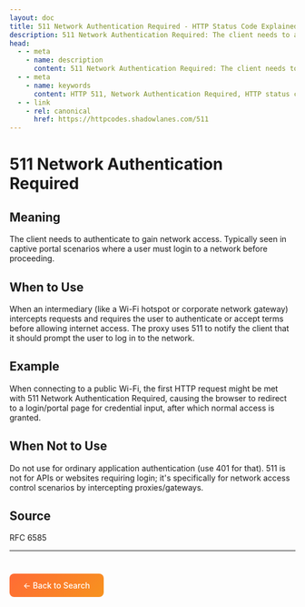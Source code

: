 ```yaml
---
layout: doc
title: 511 Network Authentication Required - HTTP Status Code Explained
description: 511 Network Authentication Required: The client needs to authenticate to gain network access. Typically seen in captive portal scenarios where a user must login to a network bef...
head:
  - - meta
    - name: description
      content: 511 Network Authentication Required: The client needs to authenticate to gain network access. Typically seen in captive portal scenarios where a user must login to a network bef...
  - - meta
    - name: keywords
      content: HTTP 511, Network Authentication Required, HTTP status code, REST API, web development
  - - link
    - rel: canonical
      href: https://httpcodes.shadowlanes.com/511
---
```


<script setup>
const structuredData = {
  "@context": "https://schema.org",
  "@type": "TechArticle",
  "headline": "511 Network Authentication Required - HTTP Status Code",
  "description": "The client needs to authenticate to gain network access. Typically seen in captive portal scenarios where a user must login to a network before proceeding.",
  "url": "https://httpcodes.shadowlanes.com/511",
  "keywords": "HTTP 511, Network Authentication Required, HTTP status code",
  "articleBody": "The client needs to authenticate to gain network access. Typically seen in captive portal scenarios where a user must login to a network before proceeding. When an intermediary (like a Wi-Fi hotspot or corporate network gateway) intercepts requests and requires the user to authenticate or accept terms before allowing internet access. The proxy uses 511 to notify the client that it should prompt the user to log in to the network.",
  "publisher": {
    "@type": "Organization",
    "name": "HTTP Codes Explainer"
  }
}
</script>

<script type="application/ld+json" v-html="JSON.stringify(structuredData)"></script>

# 511 Network Authentication Required

## Meaning

The client needs to authenticate to gain network access. Typically seen in captive portal scenarios where a user must login to a network before proceeding.

## When to Use

When an intermediary (like a Wi-Fi hotspot or corporate network gateway) intercepts requests and requires the user to authenticate or accept terms before allowing internet access. The proxy uses 511 to notify the client that it should prompt the user to log in to the network.

## Example

When connecting to a public Wi-Fi, the first HTTP request might be met with 511 Network Authentication Required, causing the browser to redirect to a login/portal page for credential input, after which normal access is granted.

## When Not to Use

Do not use for ordinary application authentication (use 401 for that). 511 is not for APIs or websites requiring login; it's specifically for network access control scenarios by intercepting proxies/gateways.

## Source

RFC 6585

---

<div style="margin-top: 40px;">
  <a href="/" style="display: inline-block; padding: 12px 24px; background: linear-gradient(135deg, #ff6b35, #f7931e); color: white; text-decoration: none; border-radius: 8px; font-weight: 500;">← Back to Search</a>
</div>
